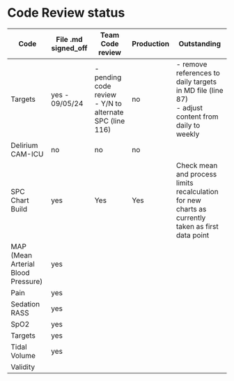 # Code Review status 


Code|File .md signed_off|Team Code review|Production|Outstanding|
|---|---|---|---|---|
Targets|yes - 09/05/24|- pending code review <br> - Y/N to alternate SPC (line 116)|no|- remove references to daily targets in MD file (line 87) <br> - adjust content from daily to weekly|
Delirium CAM-ICU |no|no|no||
SPC Chart Build|yes|Yes|Yes|Check mean and process limits recalculation for new charts as currently taken as first data point||no|no|no||
MAP (Mean Arterial Blood Pressure)|yes||||
Pain|yes||||
Sedation RASS|yes||||
SpO2|yes||||
Targets|yes||||
Tidal Volume|yes||||
Validity|||||
